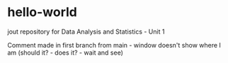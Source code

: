 # hello-world
jout repository for Data Analysis and Statistics - Unit 1

Comment made in first branch from main - window doesn't show where I am (should it? - does it? - wait and see)

